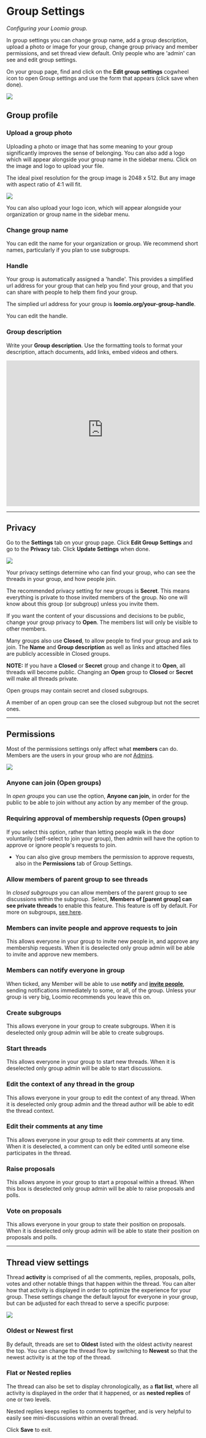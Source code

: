 # Group Settings
_Configuring your Loomio group._

In group settings you can change group name, add a group description, upload a photo or image for your group, change group privacy and member permissions, and set thread view default. Only people who are 'admin' can see and edit group settings. 

On your group page, find and click on the **Edit group settings** cogwheel icon to open Group settings and use the form that appears (click save when done). 

![](edit-group-name.png#width-90)

## Group profile

### Upload a group photo

Uploading a photo or image that has some meaning to your group significantly improves the sense of belonging. You can also add a logo which will appear alongside your group name in the sidebar menu.  Click on the image and logo to upload your file.

The ideal pixel resolution for the group image is 2048 x 512. But any image with aspect ratio of 4:1 will fit. 

![](settings-profile.png#width-90)

You can also upload your logo icon, which will appear alongside your organization or group name in the sidebar menu.

### Change group name

You can edit the name for your organization or group. We recommend short names, particularly if you plan to use subgroups.
 
### Handle

Your group is automatically assigned a 'handle'. This provides a simplified url address for your group that can help you find your group, and that you can share with people to help them find your group.

The simplied url address for your group is **loomio.org/your-group-handle**.

You can edit the handle.

### Group description

Write your **Group description**.  Use the formatting tools to format your description, attach documents, add links, embed videos and others.

<iframe width="100%" height="380px" src="https://www.youtube-nocookie.com/embed/7z60BLLBLFU?rel=0" frameborder="0" allowfullscreen></iframe>

---

## Privacy

Go to the **Settings** tab on your group page. Click **Edit Group Settings** and go to the **Privacy** tab. Click **Update Settings** when done.

![](settings-privacy.png#width-90)

Your privacy settings determine who can find your group, who can see the threads in your group, and how people join.

The recommended privacy setting for new groups is **Secret**. This means everything is private to those invited members of the group. No one will know about this group (or subgroup) unless you invite them.

If you want the content of your discussions and decisions to be public, change your group privacy to **Open**. The members list will only be visible to other members.

Many groups also use **Closed**, to allow people to find your group and ask to join. The **Name** and **Group description** as well as links and attached files are publicly accessible in Closed groups.

**NOTE:** If you have a **Closed** or **Secret** group and change it to **Open**, all threads will become public. Changing an **Open** group to **Closed** or **Secret** will make all threads private.

Open groups may contain secret and closed subgroups.

A member of an open group can see the closed subgroup but not the secret ones.

---

## Permissions

Most of the permissions settings only affect what **members** can do. Members are the users in your group who are _not_ [Admins](#admin).

![](settings-permissions.png#width-90)

### Anyone can join (Open groups)

In _open groups_ you can use the option, **Anyone can join**, in order for the public to be able to join without any action by any member of the group.

### Requiring approval of membership requests (Open groups)

If you select this option, rather than letting people walk in the door voluntarily (self-select to join your group), then admin will have the option to approve or ignore people's requests to join.

- You can also give group members the permission to approve requests, also in the **Permissions** tab of Group Settings.

### Allow members of parent group to see threads

In _closed subgroups_ you can allow members of the parent group to see discussions within the subgroup.
Select, **Members of [parent group] can see private threads** to enable this feature. This feature is off by default. For more on subgroups, [see here](../subgroups).

### Members can invite people and approve requests to join

This allows everyone in your group to invite new people in, and approve any membership requests. When it is deselected only group admin will be able to invite and approve new members.

### Members can notify everyone in group

When ticked, any Member will be able to use **notify** and [**invite people**](../../threads/notifying_people/#send-thread), sending notifications immediately to some, or all, of the group. Unless your group is very big, Loomio recommends you leave this on.

### Create subgroups

This allows everyone in your group to create subgroups. When it is deselected only group admin will be able to create subgroups.

### Start threads

This allows everyone in your group to start new threads. When it is deselected only group admin will be able to start discussions.

### Edit the context of any thread in the group

This allows everyone in your group to edit the context of any thread. When it is deselected only group admin and the thread author will be able to edit the thread context.

### Edit their comments at any time

This allows everyone in your group to edit their comments at any time. When it is deselected, a comment can only be edited until someone else participates in the thread.

### Raise proposals

This allows anyone in your group to start a proposal within a thread. When this box is deselected only group admin will be able to raise proposals and polls.

### Vote on proposals

This allows everyone in your group to state their position on proposals. When it is deselected only group admin will be able to state their position on proposals and polls.

---

## Thread view settings

Thread **activity** is comprised of all the comments, replies, proposals, polls, votes and other notable things that happen within the thread. You can alter how that activity is displayed in order to optimize the experience for your group. These settings change the default layout for everyone in your group, but can be adjusted for each thread to serve  a specific purpose:

![](group-settings-threads.png#width-90)

### Oldest or Newest first

By default, threads are set to **Oldest** listed with the oldest activity nearest the top. You can change the thread flow by switching to **Newest** so that the newest activity is at the top of the thread.

### Flat or Nested replies

The thread can also be set to display chronologically, as a **flat list**, where all activity is displayed in the order that it happened, or as **nested replies** of one or two levels. 

Nested replies keeps replies to comments together, and is very helpful to easily see mini-discussions within an overall thread.

Click **Save** to exit.
